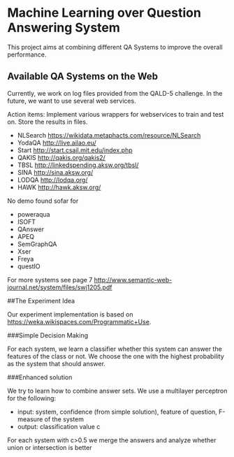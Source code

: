 # Machine Learning over Question Answering System

This project aims at combining different QA Systems to improve the overall performance.

## Available QA Systems on the Web

Currently, we work on log files provided from the QALD-5 challenge. In the future, we want to use several web services.

Action items: Implement various wrappers for webservices to train and test on. Store the results in files.
* NLSearch https://wikidata.metaphacts.com/resource/NLSearch
* YodaQA http://live.ailao.eu/
* Start http://start.csail.mit.edu/index.php
* QAKIS http://qakis.org/qakis2/
* TBSL http://linkedspending.aksw.org/tbsl/
* SINA http://sina.aksw.org/
* LODQA http://lodqa.org/
* HAWK http://hawk.aksw.org/

No demo found sofar for
* poweraqua
* ISOFT
* QAnswer
* APEQ
* SemGraphQA
* Xser
* Freya
* questIO

For more systems see page 7 http://www.semantic-web-journal.net/system/files/swj1205.pdf

##The Experiment Idea


Our experiment implementation is based on https://weka.wikispaces.com/Programmatic+Use.

###Simple Decision Making

For each system, we learn a classifier whether this system can answer the features of the class or not. 
We choose the one with the highest probability as the system that should answer.

###Enhanced solution

We try to learn how to combine answer sets.
We use a multilayer perceptron for the following:
* input: system, confidence (from simple solution), feature of question, F-measure of the system
* output: classification value c

For each system with c>0.5 we merge the answers and analyze whether union or intersection is better


